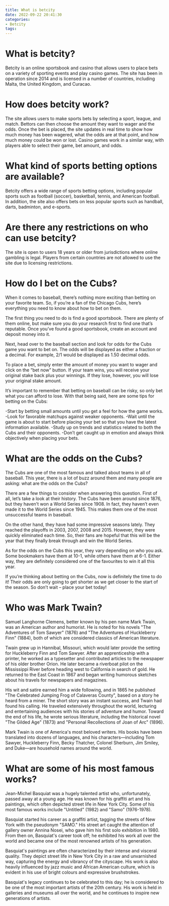 ```yaml
---
title: What is betcity 
date: 2022-09-22 20:41:30
categories:
- Betcity
tags:
---
```



#  What is betcity? 

Betcity is an online sportsbook and casino that allows users to place bets on a variety of sporting events and play casino games. The site has been in operation since 2014 and is licensed in a number of countries, including Malta, the United Kingdom, and Curacao.

# How does betcity work? 

The site allows users to make sports bets by selecting a sport, league, and match. Bettors can then choose the amount they want to wager and the odds. Once the bet is placed, the site updates in real time to show how much money has been wagered, what the odds are at that point, and how much money could be won or lost. Casino games work in a similar way, with players able to select their game, bet amount, and odds.

# What kind of sports betting options are available? 

Betcity offers a wide range of sports betting options, including popular sports such as football (soccer), basketball, tennis, and American football. In addition, the site also offers bets on less popular sports such as handball, darts, badminton, and e-sports.

# Are there any restrictions on who can use betcity? 

The site is open to users 18 years or older from jurisdictions where online gambling is legal. Players from certain countries are not allowed to use the site due to licensing restrictions.

#  How do I bet on the Cubs? 

When it comes to baseball, there’s nothing more exciting than betting on your favorite team. So, if you’re a fan of the Chicago Cubs, here’s everything you need to know about how to bet on them.

The first thing you need to do is find a good sportsbook. There are plenty of them online, but make sure you do your research first to find one that’s reputable. Once you’ve found a good sportsbook, create an account and deposit money into it.

Next, head over to the baseball section and look for odds for the Cubs game you want to bet on. The odds will be displayed as either a fraction or a decimal. For example, 2/1 would be displayed as 1.50 decimal odds.

To place a bet, simply enter the amount of money you want to wager and click on the “bet now” button. If your team wins, you will receive your original stake back plus your winnings. If they lose, however, you will lose your original stake amount.

It’s important to remember that betting on baseball can be risky, so only bet what you can afford to lose. With that being said, here are some tips for betting on the Cubs: 

-Start by betting small amounts until you get a feel for how the game works. 
-Look for favorable matchups against weaker opponents. 
-Wait until the game is about to start before placing your bet so that you have the latest information available. 
-Study up on trends and statistics related to both the Cubs and their opponents. 
-Don’t get caught up in emotion and always think objectively when placing your bets.

#  What are the odds on the Cubs? 

The Cubs are one of the most famous and talked about teams in all of baseball. This year, there is a lot of buzz around them and many people are asking: what are the odds on the Cubs? 

There are a few things to consider when answering this question. First of all, let’s take a look at their history. The Cubs have been around since 1876, but they haven’t won a World Series since 1908. In fact, they haven’t even made it to the World Series since 1945. This makes them one of the most unsuccessful teams in baseball. 

On the other hand, they have had some impressive seasons lately. They reached the playoffs in 2003, 2007, 2008 and 2015. However, they were quickly eliminated each time. So, their fans are hopeful that this will be the year that they finally break through and win the World Series. 

As for the odds on the Cubs this year, they vary depending on who you ask. Some bookmakers have them at 10-1, while others have them at 6-1. Either way, they are definitely considered one of the favourites to win it all this year. 

If you’re thinking about betting on the Cubs, now is definitely the time to do it! Their odds are only going to get shorter as we get closer to the start of the season. So don’t wait – place your bet today!

#  Who was Mark Twain? 

Samuel Langhorne Clemens, better known by his pen name Mark Twain, was an American author and humorist. He is noted for his novels "The Adventures of Tom Sawyer" (1876) and "The Adventures of Huckleberry Finn" (1884), both of which are considered classics of American literature.

Twain grew up in Hannibal, Missouri, which would later provide the setting for Huckleberry Finn and Tom Sawyer. After an apprenticeship with a printer, he worked as a typesetter and contributed articles to the newspaper of his older brother Orion. He later became a riverboat pilot on the Mississippi River before heading west to California in search of gold. He returned to the East Coast in 1867 and began writing humorous sketches about his travels for newspapers and magazines.

His wit and satire earned him a wide following, and in 1865 he published "The Celebrated Jumping Frog of Calaveras County", based on a story he heard from a miner. The short story was an instant success, and Twain had found his calling. He traveled extensively throughout the world, lecturing and entertaining audiences with his stories of adventure and humor. Toward the end of his life, he wrote serious literature, including the historical novel "The Gilded Age" (1873) and "Personal Recollections of Joan of Arc" (1896).

Mark Twain is one of America's most beloved writers. His books have been translated into dozens of languages, and his characters—including Tom Sawyer, Huckleberry Finn, Becky Thatcher, Colonel Sherburn, Jim Smiley, and Duke—are household names around the world.

#  What are some of his most famous works?

Jean-Michel Basquiat was a hugely talented artist who, unfortunately, passed away at a young age. He was known for his graffiti art and his paintings, which often depicted street life in New York City. Some of his most famous works include "Untitled" (1982) and "Samo" (1976-1978).

Basquiat started his career as a graffiti artist, tagging the streets of New York with the pseudonym "SAMO." His street art caught the attention of gallery owner Annina Nosei, who gave him his first solo exhibition in 1980. From then on, Basquiat's career took off; he exhibited his work all over the world and became one of the most renowned artists of his generation.

Basquiat's paintings are often characterized by their intense and visceral quality. They depict street life in New York City in a raw and unvarnished way, capturing the energy and vibrancy of the cityscape. His work is also heavily influenced by jazz music and African American culture, which is evident in his use of bright colours and expressive brushstrokes.

Basquiat's legacy continues to be celebrated to this day; he is considered to be one of the most important artists of the 20th century. His work is held in galleries and museums all over the world, and he continues to inspire new generations of artists.